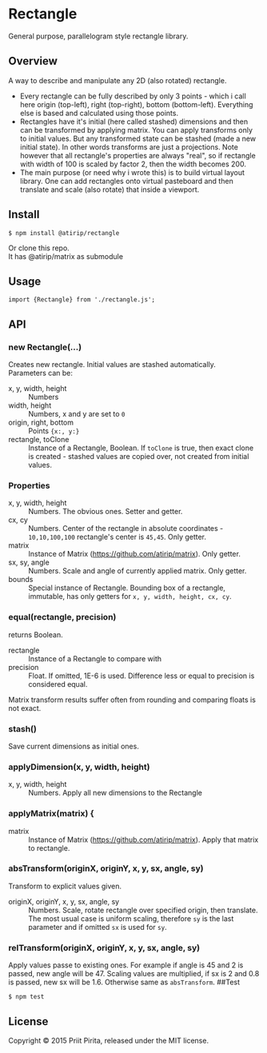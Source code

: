 # Rectangle

General purpose, parallelogram style rectangle library.

## Overview

A way to describe and manipulate any 2D (also rotated) rectangle. 

- Every rectangle can be fully described by only 3 points - which i call here origin (top-left), right (top-right), bottom (bottom-left). Everything else is based and calculated using those points.
- Rectangles have it's initial (here called stashed) dimensions and then can be transformed by applying matrix. You can apply transforms only to initial values. But any transformed state can be stashed (made a new initial state). In other words transforms are just a projections. Note however that all rectangle's properties are always "real", so if rectangle with width of 100 is scaled by factor 2, then the width becomes 200.
- The main purpose (or need why i wrote this) is to build virtual layout library. One can add rectangles onto virtual pasteboard and then translate and scale (also rotate) that inside a viewport. 

## Install

	$ npm install @atirip/rectangle

Or clone this repo.  
It has @atirip/matrix as submodule

## Usage

	import {Rectangle} from './rectangle.js';

## API

### new Rectangle(...)	

Creates new rectangle. Initial values are stashed automatically.  
Parameters can be:

<dl>

<dt>
	x, y, width, height
</dt>
<dd>
	Numbers
</dd>

<dt>
	width, height
</dt>
<dd>
	Numbers, x and y are set to <code>0</code>
</dd>

<dt>
	origin, right, bottom
</dt>
<dd>
	Points <code>{x:, y:}</code>
</dd>

<dt>
	rectangle, toClone
</dt>
<dd>
	Instance of a Rectangle, Boolean. If <code>toClone</code> is true, then exact clone is created - stashed values are copied over, not created from initial values.
</dd>

</dl>

### Properties
<dl>
<dt>
	x, y, width, height
</dt>
<dd>
	Numbers. The obvious ones. Setter and getter.
</dd>

<dt>
	cx, cy
</dt>
<dd>
	Numbers. Center of the rectangle in absolute coordinates - <code>10,10,100,100</code> rectangle's center is <code>45,45</code>. Only getter.
</dd>

<dt>
	matrix
</dt>
<dd>
	Instance of Matrix (<a href="https://github.com/atirip/matrix">https://github.com/atirip/matrix</a>). Only getter.
</dd>

<dt>
	sx, sy, angle
</dt>
<dd>
	Numbers. Scale and angle of currently applied matrix. Only getter.
</dd>

<dt>
	bounds
</dt>
<dd>
	Special instance of Rectangle. Bounding box of a rectangle, immutable, has only getters for <code>x, y, width, height, cx, cy</code>.
</dd>


</dl>

###	 equal(rectangle, precision)

returns Boolean.

<dl>

<dt>
	rectangle
</dt>
<dd>
	Instance of a Rectangle to compare with
</dd>

<dt>
	precision
</dt>
<dd>
	Float. If omitted, 1E-6 is used. Difference less or equal to precision is considered equal.
</dd>

</dl>

Matrix transform results suffer often from rounding and comparing floats is not exact.


### stash()
Save current dimensions as initial ones.

### applyDimension(x, y, width, height)
<dl>
<dt>
	x, y, width, height
</dt>
<dd>
	Numbers. Apply all new dimensions to the Rectangle
</dd>
</dl>

### applyMatrix(matrix) {
<dl>
<dt>
	matrix
</dt>
<dd>
	Instance of Matrix (<a href="https://github.com/atirip/matrix">https://github.com/atirip/matrix</a>). Apply that matrix to rectangle.
</dd>
</dl>

### absTransform(originX, originY, x, y, sx, angle, sy)
Transform to explicit values given.
<dl>
<dt>
	originX, originY, x, y, sx, angle, sy
</dt>
<dd>
	Numbers. Scale, rotate rectangle over specified origin, then translate. The most usual case is uniform scaling, therefore <code>sy</code> is the last parameter and if omitted <code>sx</code> is used for <code>sy</code>.
</dd>
</dl>

### relTransform(originX, originY, x, y, sx, angle, sy)
Apply values passe to existing ones. For example if angle is 45 and 2 is passed, new angle will be 47. Scaling values are multiplied, if sx is 2 and 0.8 is passed, new sx will be 1.6. Otherwise same as <code>absTransform</code>.
##Test

	$ npm test

## License

Copyright &copy; 2015 Priit Pirita, released under the MIT license.

